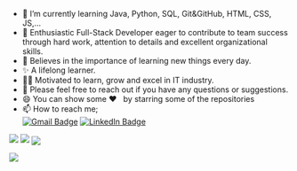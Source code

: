 - 🌱 I’m currently learning Java, Python, SQL, Git&GitHub, HTML, CSS, JS,...
- 👯 Enthusiastic Full-Stack Developer eager to contribute to team success through hard work, attention to details and excellent organizational skills.
- 📝 Believes in the importance of learning new things every day.
- ✨ A lifelong learner.
- 👨‍💻 Motivated to learn, grow and excel in IT industry.
- 💬 Please feel free to reach out if you have any questions or suggestions.
- 😄 You can show some ❤️ &nbsp; by starring some of the repositories
- 📫 How to reach me;<br>
  [![Gmail Badge](https://img.shields.io/badge/Gmail-D14836?style=for-the-badge&logo=gmail&logoColor=white)](https://mail.google.com/mail/u/0/?hl=tr&tf=cm&fs=1&to=demirtasdurmus@gmail.com)
  [![LinkedIn Badge](https://img.shields.io/badge/LinkedIn-0077B5?style=for-the-badge&logo=linkedin&logoColor=white)](https://www.linkedin.com/in/durmuş-demirtaş-793a981ab/)

<img src="https://github.com/demirtasdurmus/demirtasdurmus/blob/main/ss.png?raw=true">
<img src="https://github-readme-stats.vercel.app/api?username=demirtasdurmus&count_private=true&show_icons=true&theme=merko" > 
<img align="center" src="https://github-readme-stats.vercel.app/api/top-langs/?username=demirtasdurmus&layout=compact&theme=merko" />

![](https://komarev.com/ghpvc/?username=demirtasdurmus)
<br>
